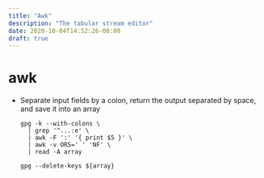 ```yaml
---
title: "Awk"
description: "The tabular stream editor"
date: 2020-10-04T14:52:26-08:00
draft: true
---
```


# awk

* Separate input fields by a colon, return the output separated by space,
  and save it into an array

  ```shell script
  gpg -k --with-colons \
    | grep '^...:e' \
    | awk -F ':' '{ print $5 }' \
    | awk -v ORS=' ' 'NF' \
    | read -A array

  gpg --delete-keys ${array}
  ```

